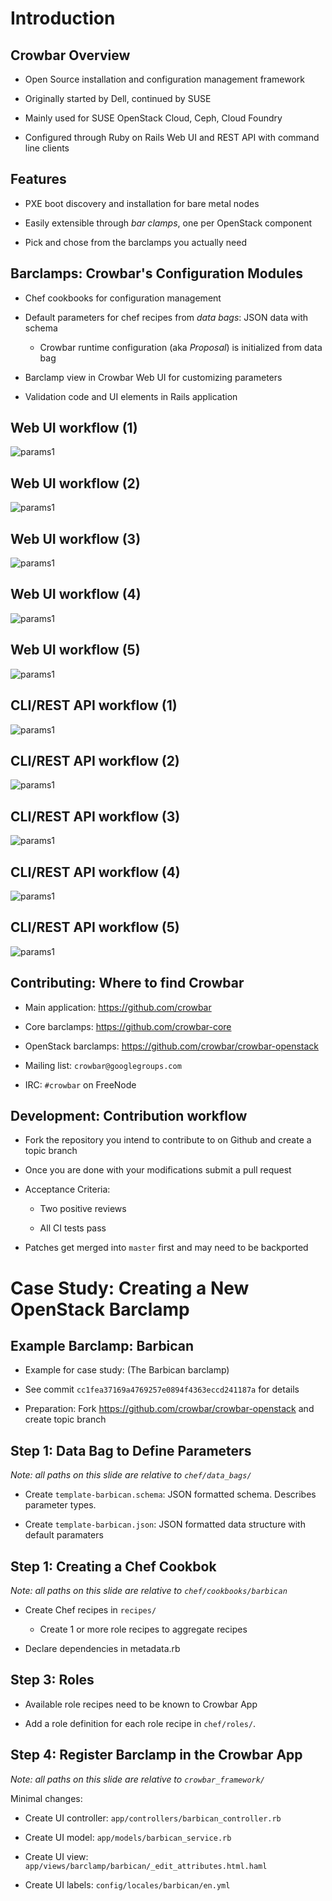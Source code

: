 # Introduction

## Crowbar Overview

* Open Source installation and configuration management framework 

* Originally started by Dell, continued by SUSE

* Mainly used for SUSE OpenStack Cloud, Ceph, Cloud Foundry

* Configured through Ruby on Rails Web UI and REST API with command line
  clients

<!--

Crowbar is the installation and configuration management framework we use for a
bunch of SUSE products things right now.

Originally Crowbar was started by Dell as a tool to install and configure
distributed applications such as OpenStack on a cluster of machines. SUSE took
over in 2013 and we have been maintaining it ever since.

It's mainly used for SUSE OpenStack Cloud but it can also be used to set up
Ceph or Cloud Foundry.

Crowbar is configured and operated through a Ruby on Rails web interface which
also exports a REST API. On the other side we have a command line client to
talk to this REST API - much like the OpenStack CLI clients.

-->

## Features

* PXE boot discovery and installation for bare metal nodes

* Easily extensible through *bar clamps*, one per OpenStack component

* Pick and chose from the barclamps you actually need

<!--

Let's have a look at Crowbar's features now and get a feel for what it can and
cannot do.

First of all, it can deal with mostly unprepared bare metal machines. All they
need to do is attempt to PXE boot. Crowbar will then automatically discover
them and display the machines that successfully booted in its Nodes view. You
can then assign names to these nodes, install an operating system on them and
apply barclamps to them.

Speaking of which: barclamps are the bread and butter of crowbar. A barclamp
is a plugin for configuring a service, such as OpenStack Nova. Note that a
service in this case can be - and usually is - a distributed system of multiple
different daemons running on multiple different machines.

Crowbar allows you to mix and match barclamps depending to a certain extent.
Concretely, if you use it to deploy an OpenStack cloud you can chose to deploy
only the services you want to deploy. For instance, you could omit Swift if you
don't need object storage.

-->

## Barclamps: Crowbar's Configuration Modules

* Chef cookbooks for configuration management

* Default parameters for chef recipes from *data bags*: JSON data with schema

  * Crowbar runtime configuration (aka *Proposal*) is initialized from data bag

* Barclamp view in Crowbar Web UI for customizing parameters

* Validation code and UI elements in Rails application

<!--

Now that we have a general idea of what a barclamp is, we can have a closer
look at the implementation details. Barclamps consist of various components:

First and foremost they contain a chef cookbooks that is used for deploying the
service the barclamp is in charge of. Usually this chef cookbook consists of
multiple recipes. There may be dedicated recipes for deploying the API and
backend services, or for creating keystone and database users, for instance.
Services such as Neutron, Nova or Cinder will also have role recipes
aggregating the daemons and agents running on compute nodes and controllers,
respectively.

These chef recipes are not static of course. They can be parametrized through
Crowbar. We've got a fair amount of knobs and dials to adjust there - according
to a colleague who recently did a presentation on Crowbar we currently have
about 1500 individual settings across Crowbar. Since setting all of these
explicitely would be quite a burden on the user we provide sensible defaults in
the shape of `data bags`. The data bag for a barclamp consists of a JSON
formatted data structure with all the default settings and a JSON formatted
schema file which defines the data type and optional validation constraints for
each setting. 

Once a barclamp is activated the default configuration from the data bag is
saved in the Crowbar database and becomes the barclamp's runtime configuration.
We refer to this runtime configuration as the barclamp's *proposal*.

Beyond this, a barclamp has the three usual model-view-controller components on
the Rails application side: The model takes care of various tasks related to
handling a proposal's data such as generating random passwords upon first
creation. The view consists of a HAML file defining form fields and a locale
file with descriptions of the form fields (at least English should be present).
There is a controller, too, but we rarely use it (for most barclamps it only
contains minimal boilerplate code).

-->

## Web UI workflow (1)

![params1](img/ui1.PNG)

<!--

Let's take a look at how a barclamp is parametrized now. I'll show two possible
ways. The third would involve write your own a REST client for the Crowbar API,
but let's not do that just yet and start with the first for now, which is the
Crowbar web UI.

-->

## Web UI workflow (2)

![params1](img/ui2.PNG)

<!--

To change a barclamp's configuration through the web UI you just navigate to
the Barclamp's page, and edit the fields in there to your Heart's content and
hit the "Apply" button. Note that this may not give you access to all settings.
Some settings may be defined in the data bag but have no UI setting, owing to
the fact that they are rarely needed and would thus needlessly clutter the UI
for must users. If you want to access these settings you can link the "Raw"
link at the top right to edit the barclamp's proposal in JSON format.

-->

## Web UI workflow (3)

![params1](img/ui3.PNG)

<!--

Once you hit "Save", the updated proposal gets stored in Crowbar's database.

-->

## Web UI workflow (4)

![params1](img/ui4.PNG)

<!--

From there the barclamp's chef cookbook is parametrized with the updated
proposal.

-->

## Web UI workflow (5)

![params1](img/ui5.PNG)

<!--

Eventually the clients come along and query Crowbar's chef server, running the
recipes their role recipes assign them with the parameters from the updated
proposal.

-->

## CLI/REST API workflow (1)

![params1](img/cli1.PNG)

<!--

Experienced sysadmins (and developers) sometimes to get a bit grumpy when they
are forced to use a web interface for their daily work. To make them happy,
Crowbar comes with a REST API and a command line client to drive it.

-->

## CLI/REST API workflow (2)

![params1](img/cli2.PNG)

<!--

The workflow for this approach to configuring Crowbar only differs at the
beginning. Namely you use the crowbar command line client to edit a barclamp's
proposal. This will give you the same JSON data structure you can access
through the Web UIs raw view.

-->

## CLI/REST API workflow (3)

![params1](img/cli3.PNG)

<!--

Once you are done editing, the CLI client sends the modified proposal to
Crowbar's REST API which stores it in the database.

-->

## CLI/REST API workflow (4)

![params1](img/cli4.PNG)

<!--

From here on the data flow is identical. First the chef cookbook is
parametrized with the updated proposal...

-->

## CLI/REST API workflow (5)

![params1](img/cli5.PNG)

<!--

..and then the chef clients come along again and apply their recipes.

-->

## Contributing: Where to find Crowbar

* Main application: https://github.com/crowbar

* Core barclamps: https://github.com/crowbar-core

* OpenStack barclamps: https://github.com/crowbar/crowbar-openstack

* Mailing list: `crowbar@googlegroups.com`

* IRC: `#crowbar` on FreeNode

<!--

As mentioned in the beginning, Crowbar is open source. We are hosting it on
Github and you are free to submit pull requests against it. A word on the
repositories: We've got the main application in the `crowbar` repository and
groups of barclamps in `crowbar-<something`. For instance, basic system setup,
such as setting root passwords and configuring NTP is in `crowbar-core`, while
all OpenStack services are in `crowbar-openstack`. If you want to get in touch
with Crowbar developers you can use the mailing list or `#crowbar` on FreeNode.
On a more general note, you will find most of our developers on FreeNode if you
need to get in touch.

-->

## Development: Contribution workflow

* Fork the repository you intend to contribute to on Github and create a topic
  branch

* Once you are done with your modifications submit a pull request

* Acceptance Criteria:

  * Two positive reviews

  * All CI tests pass

* Patches get merged into `master` first and may need to be backported

<!--

Contributions to Crowbar mostly follow the normal Github workflow. You fork the
repository you intend to modify, create a topic branch and submit a pull
request once you are happy with what you have got. The next step is making two
reviewers and our CI tests happy. The first test (Hound) is usually very quick
to run (and fail). Once you've fixed the style errors it complains about the
next major test is `mkcloud`: our CI will build a virtualized OpenStack cloud
using Crowbar packages built from your pull requests. If this passes as well
and two Crowbar developers greenlight your patch, it will get merged into
`master`. If you need your change in an older Crowbar release (SUSE OpenStack
Cloud uses `stable/3.0`, for example) you will then need to submit a second
pull request to backport it into the older release.

-->

# Case Study: Creating a New OpenStack Barclamp

<!--

After this whirlwind tour of Crowbar we can delve a little deeper and take a
detailed look at all that goes into creating a new barclamp. Due to the brevity
we will omit a lot of detail, but this part should at least leave you with a
good idea of where to look for things.

-->

## Example Barclamp: Barbican

* Example for case study: (The Barbican barclamp)

* See commit `cc1fea37169a4769257e0894f4363eccd241187a` for details

* Preparation: Fork https://github.com/crowbar/crowbar-openstack and create
  topic branch

<!--

To give you real life code I picked a commit we merged in the none-too-recent
past: the initial Barbican barclamp. If you look at the Git history you'll
notice additional feature additions and fixes to the Barbican barclamp, but
this commit contains all the parts a barclamp needs to work. I will use its
paths and filenames from here on out so as not to tie my tongue in knots with
an unwieldy term along the lines of <insert-your-barclamp-name-here>.

One more note: while this example is part of the `crowbar-openstack`
repository, other barclamp collections follow the same directory structure, so
this should apply to these as well.

-->

## Step 1: Data Bag to Define Parameters

*Note: all paths on this slide are relative to `chef/data_bags/`*

* Create `template-barbican.schema`: JSON formatted schema. Describes parameter types.

* Create `template-barbican.json`: JSON formatted data structure with default paramaters

<!--

Before you start writing a chef cookbook, it makes sense to define the
parameters, Crowbar's users should later be able to pass into your chef
cookbook. To this end you create a `template-barbican.schema` to define the
fields in your data bag and a `template-barbican.json` containing the default
configuration payload. Since both files are in JSON format and thus a bit
cumbersome to write from scratch we recommend copying and then modifying these
files from another barclamp.

One caveat for `template-barbican.schema`: this file needs to have the correct
value in its schema-revision field. This is the base schema revision for the
current Crowbar release. Right now this is 100, but with the next Crowbar
release it will get bumped by a large enough number to allow ample room for
selective backporting. Once a barclamp exists, any change to its data bag needs
to come along with two things:

* You need to increment its schema-revision by 1

* You need to add a migration for the new schema revision to
  `migrate/barbican`.

-->

## Step 1: Creating a Chef Cookbok

*Note: all paths on this slide are relative to `chef/cookbooks/barbican`*

* Create Chef recipes in `recipes/` 

  * Create 1 or more role recipes to aggregate recipes

* Declare dependencies in metadata.rb

<!--

Once you know what parameters you will have available from the data bag you can
write the chef cookbook that will deploy your service. This cookbook goes into
chef/cookbooks/barbican, so as a first step create that directory.

At a bare minimum it will need a `recipes/` directory which holds chef recipes
and a `metadata.rb` which contains a barclamp description and cookbook
dependency declarations (for instance, your cookbook might depend on the
apache2 cookbook). The `recipes/` directory will need to contain at least one
role recipe to reference in the next step. Technically you could reference a
regular recipe, but that's the first step down the road to unmaintainable code,
so let's not go there.

There are plenty of other cookbooks in the `chef/cookbooks` directory, by the
way. Feel free to use these for inspiration when you write your own cookbook.

-->


## Step 3: Roles

* Available role recipes need to be known to Crowbar App

* Add a role definition for each role recipe in `chef/roles/`.

<!--

Once your chef cookbook, along with at least one role recipe is finished, you
need to make Crowbar aware of these roles. You do this by creating a role
definition for each of your roles in the `chef/roles/` directory. Again, there
are plenty of role definitions already in place for other barclamps, so feel
free to use these for inspiration.

A quick word on roles: for every barclamp you can assign one or more of its
roles to individual nodes. For instance you'd probably assign the
`nova-compute-kvm` role to a compute node and `nova-controller` to your
OpenStack cloud's controller.

-->

## Step 4: Register Barclamp in the Crowbar App

*Note: all paths on this slide are relative to `crowbar_framework/`*

Minimal changes:

* Create UI controller: `app/controllers/barbican_controller.rb`

* Create UI model: `app/models/barbican_service.rb`

* Create UI view: `app/views/barclamp/barbican/_edit_attributes.html.haml`

* Create UI labels: `config/locales/barbican/en.yml`

<!--

Now we are almost done. All that remains is the bare minimum of UI components
required to integrate your barclamp into the Crowbar Rails application.

The simplest step is the controller. As I mentioned, we rarely do anything in
the controllers so you probably won't either. Just copy one of the stub
controllers, such as NovaController.rb and modify it.

Next you'll need to create an UI model. That one is a bit more involved since
we usually have a fair amount of logic in there, and so might you. Just have a
look at the other controllers in `app/models` to get a feel for what your model
might need.

Now only the UI view and labels are missing. If you want to have form fields
for your parameters this will be a bit of work. Otherwise just adapt the files
from the Barbican barclamp to get a UI view that does nothing apart from
deployment control buttons and an edit link for the raw view.

-->
